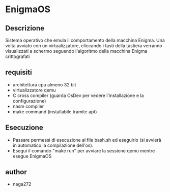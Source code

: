 # EnigmaOS

## Descrizione

Sistema operativo che emula il comportamento della macchina Enigma.
Una volta avviato con un virtualizzatore, cliccando i tasti della tastiera verranno visualizzati a schermo seguendo l'algoritmo della macchina Enigma
crittografati 

## requisiti

- architettura cpu almeno 32 bit
- virtualizzatore qemu
- C cross compiler (guarda OsDev per vedere l'installazione e la configurazione) 
- nasm compiler
- make command (installabile tramite apt)

## Esecuzione

- Passare permessi di esecuzione al file bash.sh ed eseguirlo 
(si avvierà in automatico la compilazione dell'os).
- Esegui il comando "make run" per avviare la sessione qemu mentre esegue EnigmaOS

## author

- naga272
